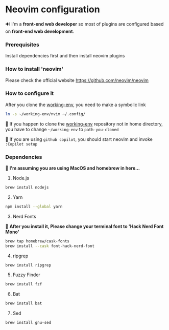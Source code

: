 # Neovim configuration

:loud_sound: I'm a **front-end web developer** so most of plugins are configured based on **front-end web development**.

### Prerequisites

Install dependencies first and then install neovim plugins

### How to install 'neovim'

Please check the official website https://github.com/neovim/neovim

### How to configure it

After you clone the [working-env](https://github.com/kafelix496/working-env/tree/master/nvim), you need to make a symbolic link

```zsh
ln -s ~/working-env/nvim ~/.config/
```

:pushpin: If you happen to clone the [working-env](https://github.com/kafelix496/working-env/tree/master/nvim) repository not in home directory,
you have to change `~/working-env` to `path-you-cloned`

:pushpin: If you are using `github copilot`, you should start neovim and invoke `:Copilot setup`

### Dependencies

:pushpin: **I'm assuming you are using MacOS and homebrew in here...**

1. Node.js

```zsh
brew install nodejs
```

2. Yarn

```zsh
npm install --global yarn
```

3. Nerd Fonts

:pushpin: **After you install it, Please change your terminal font to 'Hack Nerd Font Mono'**

```zsh
brew tap homebrew/cask-fonts
brew install --cask font-hack-nerd-font
```

4. ripgrep

```zsh
brew install ripgrep
```

5. Fuzzy Finder

```zsh
brew install fzf
```

6. Bat

```zsh
brew install bat
```

7. Sed

```zsh
brew install gnu-sed
```
